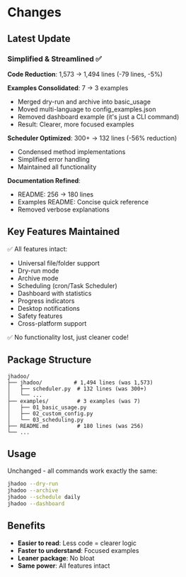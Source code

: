 # Changes

## Latest Update

### Simplified & Streamlined ✅

**Code Reduction**: 1,573 → 1,494 lines (-79 lines, -5%)

**Examples Consolidated**: 7 → 3 examples
- Merged dry-run and archive into basic_usage
- Moved multi-language to config_examples.json
- Removed dashboard example (it's just a CLI command)
- Result: Clearer, more focused examples

**Scheduler Optimized**: 300+ → 132 lines (-56% reduction)
- Condensed method implementations
- Simplified error handling
- Maintained all functionality

**Documentation Refined**:
- README: 256 → 180 lines
- Examples README: Concise quick reference
- Removed verbose explanations

## Key Features Maintained

✅ All features intact:
- Universal file/folder support
- Dry-run mode
- Archive mode
- Scheduling (cron/Task Scheduler)
- Dashboard with statistics
- Progress indicators
- Desktop notifications
- Safety features
- Cross-platform support

✅ No functionality lost, just cleaner code!

## Package Structure

```
jhadoo/
├── jhadoo/          # 1,494 lines (was 1,573)
│   ├── scheduler.py  # 132 lines (was 300+)
│   └── ...
├── examples/         # 3 examples (was 7)
│   ├── 01_basic_usage.py
│   ├── 02_custom_config.py
│   └── 03_scheduling.py
├── README.md         # 180 lines (was 256)
└── ...
```

## Usage

Unchanged - all commands work exactly the same:

```bash
jhadoo --dry-run
jhadoo --archive
jhadoo --schedule daily
jhadoo --dashboard
```

## Benefits

- **Easier to read**: Less code = clearer logic
- **Faster to understand**: Focused examples
- **Leaner package**: No bloat
- **Same power**: All features intact
